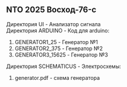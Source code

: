 <h2>NTO 2025 Восход-76-c</h2>

Директория UI - Анализатор сигнала<br>
Директория ARDUINO - Код для arduino:
1. GENERATOR1_25 - Генератор №1
2. GENERATOR2_375 - Генератор №2
3. GENERATOR3_15625 - Генератор №3<br>

Директория SCHEMATICUS - Электросхемы:
1. generator.pdf - схема генератора

